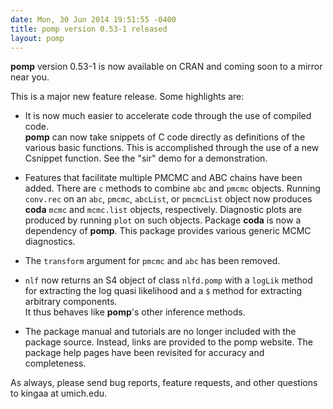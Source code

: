 ```yaml
---
date: Mon, 30 Jun 2014 19:51:55 -0400
title: pomp version 0.53-1 released
layout: pomp
---
```


**pomp** version 0.53-1 is now available on CRAN and coming soon to a mirror near you.

This is a major new feature release.
Some highlights are:

- It is now much easier to accelerate code through the use of compiled code.  
  **pomp** can now take snippets of C code directly as definitions of the various basic functions. This is accomplished through the use of a new Csnippet function. See the "sir" demo for a demonstration.

<!--more-->

- Features that facilitate multiple PMCMC and ABC chains have been added.
  There are `c` methods to combine `abc` and `pmcmc` objects. 
  Running `conv.rec` on an `abc`, `pmcmc`, `abcList`, or `pmcmcList` object now produces **coda** `mcmc` and `mcmc.list` objects, respectively. 
  Diagnostic plots are produced by running `plot` on such objects. 
  Package **coda** is now a dependency of **pomp**.
  This package provides various generic MCMC diagnostics.

- The `transform` argument for `pmcmc` and `abc` has been removed.

- `nlf` now returns an S4 object of class `nlfd.pomp` with a `logLik` method for extracting the log quasi likelihood and a `$` method for extracting arbitrary components.  
  It thus behaves like **pomp**&apos;s other inference methods.

- The package manual and tutorials are no longer included with the package source. 
  Instead, links are provided to the pomp website.
  The package help pages have been revisited for accuracy and completeness.

As always, please send bug reports, feature requests, and other questions to kingaa at umich.edu.

